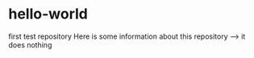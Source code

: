 # hello-world
first test repository
Here is some information about this repository
--> it does nothing
